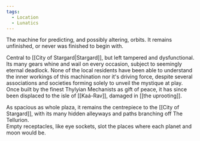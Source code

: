 ```yaml
---
tags:
  - Location
  - Lunatics
---
```

The machine for predicting, and possibly altering, orbits. 
It remains unfinished, or never was finished to begin with.

Central to [[City of Stargard|Stargard]], but left tampered and dysfunctional. Its many gears whine and wail on every occasion, subject to seemingly eternal deadlock. None of the local residents have been able to understand the inner workings of this machination nor it's driving force, despite several associations and societies forming solely to unveil the mystique at play. 
Once built by the finest Thylyian Mechanists as gift of peace, it has since been displaced to the isle of [[Kaá-Rav]], damaged in [[the uprooting]]. 

As spacious as whole plaza, it remains the centrepiece to the [[City of Stargard]], with its many hidden alleyways and paths branching off The Tellurion.   
Empty receptacles, like eye sockets, slot the places where each planet and moon would be. 